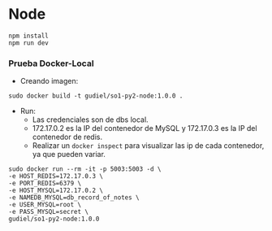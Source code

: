 # Node

```
npm install
npm run dev
```

### Prueba Docker-Local

* Creando imagen:

```
sudo docker build -t gudiel/so1-py2-node:1.0.0 .
```

* Run:
    * Las credenciales son de dbs local.
    * 172.17.0.2 es la IP del contenedor de MySQL y 172.17.0.3 es la IP del contenedor de redis.
    * Realizar un `docker inspect` para visualizar las ip de cada contenedor, ya que pueden variar.

```
sudo docker run --rm -it -p 5003:5003 -d \
-e HOST_REDIS=172.17.0.3 \
-e PORT_REDIS=6379 \
-e HOST_MYSQL=172.17.0.2 \
-e NAMEDB_MYSQL=db_record_of_notes \
-e USER_MYSQL=root \
-e PASS_MYSQL=secret \
gudiel/so1-py2-node:1.0.0
```
